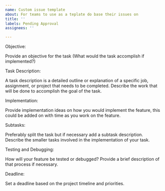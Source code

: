 ```yaml
---
name: Custom issue template
about: For teams to use as a teplate do base their issues on
title: ''
labels: Pending Approval
assignees: ''

---
```


Objective:

Provide an objective for the task (What would the task accomplish if implemented?)

Task Description:

A task description is a detailed outline or explanation of a specific job, assignment, or project that needs to be completed. Describe the work that will be done to accomplish the goal of the task.

Implementation:

Provide implementation ideas on how you would implement the feature, this could be added on with time as you work on the feature.

Subtasks:

Preferably split the task but if necessary add a subtask description. Describe the smaller tasks involved in the implementation of your task.

Testing and Debugging:

How will your feature be tested or debugged? Provide a brief description of that process if necessary.

Deadline:

Set a deadline based on the project timeline and priorities.
